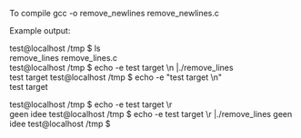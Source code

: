 To compile gcc -o remove_newlines remove_newlines.c

Example output:

test@localhost /tmp $ ls  
remove_lines  remove_lines.c  
test@localhost /tmp $ echo -e test target \n |./remove_lines  
test target test@localhost /tmp $ echo -e "test target \n"  
test target  
  
test@localhost /tmp $ echo -e test target \r  
geen idee 
test@localhost /tmp $ echo -e test target \r |./remove_lines
geen idee test@localhost /tmp $ 
